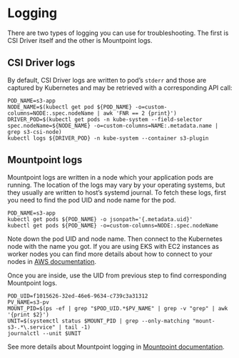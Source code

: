# Logging

There are two types of logging you can use for troubleshooting. The first is CSI Driver itself and the other is Mountpoint logs.

## CSI Driver logs

By default, CSI Driver logs are written to pod’s `stderr` and those are captured by Kubernetes and may be retrieved with a corresponding API call:

    POD_NAME=s3-app
    NODE_NAME=$(kubectl get pod ${POD_NAME} -o=custom-columns=NODE:.spec.nodeName | awk 'FNR == 2 {print}')
    DRIVER_POD=$(kubectl get pods -n kube-system --field-selector spec.nodeName=${NODE_NAME} -o=custom-columns=NAME:.metadata.name | grep s3-csi-node)
    kubectl logs ${DRIVER_POD} -n kube-system --container s3-plugin

## Mountpoint logs

Mountpoint logs are written in a node which your application pods are running. The location of the logs may vary by your operating systems, but they usually are written to host’s systemd journal. To fetch these logs, first you need to find the pod UID and node name for the pod.

    POD_NAME=s3-app
    kubectl get pods ${POD_NAME} -o jsonpath='{.metadata.uid}'
    kubectl get pods ${POD_NAME} -o=custom-columns=NODE:.spec.nodeName

Note down the pod UID and node name. Then connect to the Kubernetes node with the name you got. If you are using EKS with EC2 instances as worker nodes you can find more details about how to connect to your nodes in [AWS documentation](https://docs.aws.amazon.com/AWSEC2/latest/UserGuide/connect-to-linux-instance.html).

Once you are inside, use the UID from previous step to find corresponding Mountpoint logs.

    POD_UID=f1015626-32ed-46e6-9634-c739c3a31312
    PV_NAME=s3-pv
    MOUNT_PID=$(ps -ef | grep "$POD_UID.*$PV_NAME" | grep -v "grep" | awk '{print $2}')
    UNIT=$(systemctl status $MOUNT_PID | grep --only-matching "mount-s3-.*\.service" | tail -1)
    journalctl --unit $UNIT

See more details about Mountpoint logging in [Mountpoint documentation](https://github.com/awslabs/mountpoint-s3/blob/main/doc/LOGGING.md).